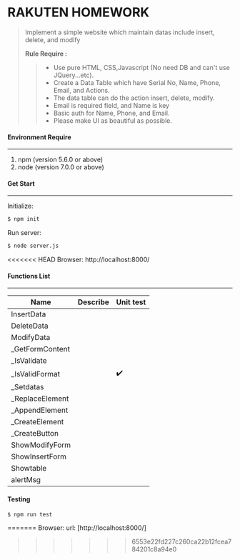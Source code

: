 # RAKUTEN HOMEWORK
> Implement a simple website which maintain datas include insert, delete, and modify
>
> **Rule Require :**    
>> - Use pure HTML, CSS,Javascript (No need DB and can't use JQuery...etc).
>> - Create a Data Table which have Serial No, Name, Phone, Email, and Actions.
>> - The data table can do the action insert, delete, modify.
>> - Email is required field, and Name is key
>> - Basic auth for Name, Phone, and Email.
>> - Please make UI as beautiful as possible.

#### Environment Require
----
1. npm (version 5.6.0 or above)
2. node (version 7.0.0 or above)

#### Get Start
----
Initialize: 
```sh
$ npm init
```
Run server: 
```sh
$ node server.js
```
<<<<<<< HEAD
Browser: http://localhost:8000/

#### Functions List
---
| Name | Describe |Unit test|
| ------ | ------ | ------ |
| InsertData |||
| DeleteData |||
| ModifyData |||
| _GetFormContent |||
| _IsValidate |||
| _IsValidFormat ||:heavy_check_mark:|
| _Setdatas |||
| _ReplaceElement |||
| _AppendElement |||
| _CreateElement |||
| _CreateButton |||
| ShowModifyForm |||
| ShowInsertForm |||
| Showtable |||
| alertMsg |||

#### Testing
```sh
$ npm run test
```
=======
Browser: 
url: [http://localhost:8000/]
>>>>>>> 6553e22fd227c260ca22b12fcea784201c8a94e0
